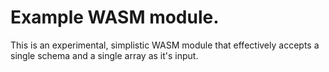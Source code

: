 # Example WASM module. 

This is an experimental, simplistic WASM module that effectively accepts a single schema and a single array as it's input. 